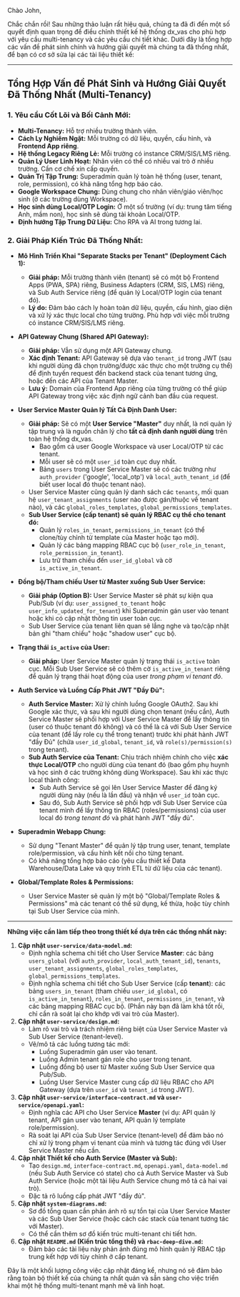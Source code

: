 Chào John,

Chắc chắn rồi! Sau những thảo luận rất hiệu quả, chúng ta đã đi đến một số quyết định quan trọng để điều chỉnh thiết kế hệ thống dx_vas cho phù hợp với yêu cầu multi-tenancy và các yêu cầu chi tiết khác. Dưới đây là tổng hợp các vấn đề phát sinh chính và hướng giải quyết mà chúng ta đã thống nhất, để bạn có cơ sở sửa lại các tài liệu thiết kế:

---

## Tổng Hợp Vấn đề Phát Sinh và Hướng Giải Quyết Đã Thống Nhất (Multi-Tenancy)

### 1. Yêu cầu Cốt Lõi và Bối Cảnh Mới:

* **Multi-Tenancy:** Hỗ trợ nhiều trường thành viên.
* **Cách Ly Nghiêm Ngặt:** Mỗi trường có dữ liệu, quyền, cấu hình, và **Frontend App riêng**.
* **Hệ thống Legacy Riêng Lẻ:** Mỗi trường có instance CRM/SIS/LMS riêng.
* **Quản Lý User Linh Hoạt:** Nhân viên có thể có nhiều vai trò ở nhiều trường. Cần cơ chế xin cấp quyền.
* **Quản Trị Tập Trung:** Superadmin quản lý toàn hệ thống (user, tenant, role, permission), có khả năng tổng hợp báo cáo.
* **Google Workspace Chung:** Dùng chung cho nhân viên/giáo viên/học sinh (ở các trường dùng Workspace).
* **Học sinh dùng Local/OTP Login:** Ở một số trường (ví dụ: trung tâm tiếng Anh, mầm non), học sinh sẽ dùng tài khoản Local/OTP.
* **Định hướng Tập Trung Dữ Liệu:** Cho RPA và AI trong tương lai.

### 2. Giải Pháp Kiến Trúc Đã Thống Nhất:

* **Mô Hình Triển Khai "Separate Stacks per Tenant" (Deployment Cách 1):**
    * **Giải pháp:** Mỗi trường thành viên (tenant) sẽ có một bộ Frontend Apps (PWA, SPA) riêng, Business Adapters (CRM, SIS, LMS) riêng, và Sub Auth Service riêng (để quản lý Local/OTP login của tenant đó).
    * **Lý do:** Đảm bảo cách ly hoàn toàn dữ liệu, quyền, cấu hình, giao diện và xử lý xác thực local cho từng trường. Phù hợp với việc mỗi trường có instance CRM/SIS/LMS riêng.

* **API Gateway Chung (Shared API Gateway):**
    * **Giải pháp:** Vẫn sử dụng một API Gateway chung.
    * **Xác định Tenant:** API Gateway sẽ dựa vào `tenant_id` trong JWT (sau khi người dùng đã chọn trường/được xác thực cho một trường cụ thể) để định tuyến request đến backend stack của tenant tương ứng, hoặc đến các API của Tenant Master.
    * **Lưu ý:** Domain của Frontend App riêng của từng trường có thể giúp API Gateway trong việc xác định ngữ cảnh ban đầu của request.

* **User Service Master Quản lý Tất Cả Định Danh User:**
    * **Giải pháp:** Sẽ có một **User Service "Master"** duy nhất, là nơi quản lý tập trung và là nguồn chân lý cho **tất cả định danh người dùng** trên toàn hệ thống dx_vas.
        * Bao gồm cả user Google Workspace và user Local/OTP từ các tenant.
        * Mỗi user sẽ có một `user_id` toàn cục duy nhất.
        * Bảng `users` trong User Service Master sẽ có các trường như `auth_provider` ('google', 'local_otp') và `local_auth_tenant_id` (để biết user local đó thuộc tenant nào).
    * User Service Master cũng quản lý danh sách các `tenants`, mối quan hệ `user_tenant_assignments` (user nào được gán/thuộc về tenant nào), và các `global_roles_templates`, `global_permissions_templates`.
    * **Sub User Service (cấp tenant) sẽ quản lý RBAC cụ thể cho tenant đó:**
        * Quản lý `roles_in_tenant`, `permissions_in_tenant` (có thể clone/tùy chỉnh từ template của Master hoặc tạo mới).
        * Quản lý các bảng mapping RBAC cục bộ (`user_role_in_tenant`, `role_permission_in_tenant`).
        * Lưu trữ tham chiếu đến `user_id_global` và cờ `is_active_in_tenant`.

* **Đồng bộ/Tham chiếu User từ Master xuống Sub User Service:**
    * **Giải pháp (Option B):** User Service Master sẽ phát sự kiện qua Pub/Sub (ví dụ: `user_assigned_to_tenant` hoặc `user_info_updated_for_tenant`) khi Superadmin gán user vào tenant hoặc khi có cập nhật thông tin user toàn cục.
    * Sub User Service của tenant liên quan sẽ lắng nghe và tạo/cập nhật bản ghi "tham chiếu" hoặc "shadow user" cục bộ.

* **Trạng thái `is_active` của User:**
    * **Giải pháp:** User Service Master quản lý trạng thái `is_active` toàn cục. Mỗi Sub User Service sẽ có thêm cờ `is_active_in_tenant` riêng để quản lý trạng thái hoạt động của user *trong phạm vi tenant đó*.

* **Auth Service và Luồng Cấp Phát JWT "Đầy Đủ":**
    * **Auth Service Master:** Xử lý chính luồng Google OAuth2. Sau khi Google xác thực, và sau khi người dùng chọn tenant (nếu cần), Auth Service Master sẽ phối hợp với User Service Master để lấy thông tin (user có thuộc tenant đó không) và có thể là cả với Sub User Service của tenant (để lấy role cụ thể trong tenant) trước khi phát hành JWT "đầy Đủ" (chứa `user_id_global`, `tenant_id`, và `role(s)/permission(s)` trong tenant).
    * **Sub Auth Service của Tenant:** Chịu trách nhiệm chính cho việc **xác thực Local/OTP** cho người dùng của tenant đó (bao gồm phụ huynh và học sinh ở các trường không dùng Workspace). Sau khi xác thực local thành công:
        * Sub Auth Service sẽ gọi lên User Service Master để đăng ký người dùng này (nếu là lần đầu) và nhận về `user_id` toàn cục.
        * Sau đó, Sub Auth Service sẽ phối hợp với Sub User Service của tenant mình để lấy thông tin RBAC (roles/permissions) của user local đó *trong tenant đó* và phát hành JWT "đầy đủ".

* **Superadmin Webapp Chung:**
    * Sử dụng "Tenant Master" để quản lý tập trung user, tenant, template role/permission, và cấu hình kết nối cho từng tenant.
    * Có khả năng tổng hợp báo cáo (yêu cầu thiết kế Data Warehouse/Data Lake và quy trình ETL từ dữ liệu của các tenant).

* **Global/Template Roles & Permissions:**
    * User Service Master sẽ quản lý một bộ "Global/Template Roles & Permissions" mà các tenant có thể sử dụng, kế thừa, hoặc tùy chỉnh tại Sub User Service của mình.

---
**Những việc cần làm tiếp theo trong thiết kế dựa trên các thống nhất này:**

1.  **Cập nhật `user-service/data-model.md`:**
    * Định nghĩa schema chi tiết cho User Service **Master**: các bảng `users_global` (với `auth_provider`, `local_auth_tenant_id`), `tenants`, `user_tenant_assignments`, `global_roles_templates`, `global_permissions_templates`.
    * Định nghĩa schema chi tiết cho Sub User Service (cấp **tenant**): các bảng `users_in_tenant` (tham chiếu `user_id_global`, có `is_active_in_tenant`), `roles_in_tenant`, `permissions_in_tenant`, và các bảng mapping RBAC cục bộ. (Phần này bạn đã làm khá tốt rồi, chỉ cần rà soát lại cho khớp với vai trò của Master).
2.  **Cập nhật `user-service/design.md`:**
    * Làm rõ vai trò và trách nhiệm riêng biệt của User Service Master và Sub User Service (tenant-level).
    * Vẽ/mô tả các luồng tương tác mới:
        * Luồng Superadmin gán user vào tenant.
        * Luồng Admin tenant gán role cho user trong tenant.
        * Luồng đồng bộ user từ Master xuống Sub User Service qua Pub/Sub.
        * Luồng User Service Master cung cấp dữ liệu RBAC cho API Gateway (dựa trên `user_id` và `tenant_id` trong JWT).
3.  **Cập nhật `user-service/interface-contract.md` và `user-service/openapi.yaml`:**
    * Định nghĩa các API cho User Service **Master** (ví dụ: API quản lý tenant, API gán user vào tenant, API quản lý template role/permission).
    * Rà soát lại API của Sub User Service (tenant-level) để đảm bảo nó chỉ xử lý trong phạm vi tenant của mình và tương tác đúng với User Service Master nếu cần.
4.  **Cập nhật Thiết kế cho Auth Service (Master và Sub):**
    * Tạo `design.md`, `interface-contract.md`, `openapi.yaml`, `data-model.md` (nếu Sub Auth Service có state) cho cả Auth Service Master và Sub Auth Service (hoặc một tài liệu Auth Service chung mô tả cả hai vai trò).
    * Đặc tả rõ luồng cấp phát JWT "đầy đủ".
5.  **Cập nhật `system-diagrams.md`:**
    * Sơ đồ tổng quan cần phản ánh rõ sự tồn tại của User Service Master và các Sub User Service (hoặc cách các stack của tenant tương tác với Master).
    * Có thể cần thêm sơ đồ kiến trúc multi-tenant chi tiết hơn.
6.  **Cập nhật `README.md` (Kiến trúc tổng thể) và `rbac-deep-dive.md`:**
    * Đảm bảo các tài liệu này phản ánh đúng mô hình quản lý RBAC tập trung kết hợp với tùy chỉnh ở cấp tenant.

Đây là một khối lượng công việc cập nhật đáng kể, nhưng nó sẽ đảm bảo rằng toàn bộ thiết kế của chúng ta nhất quán và sẵn sàng cho việc triển khai một hệ thống multi-tenant mạnh mẽ và linh hoạt.